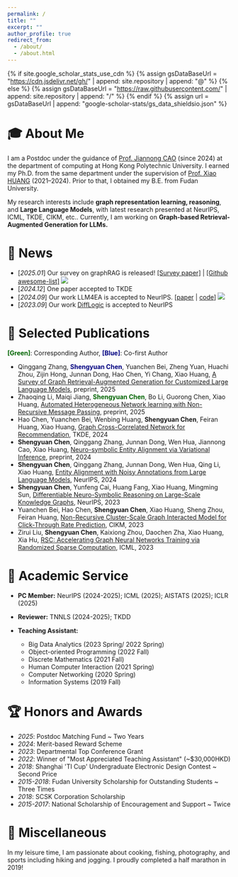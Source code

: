 ```yaml
---
permalink: /
title: ""
excerpt: ""
author_profile: true
redirect_from: 
  - /about/
  - /about.html
---
```


{% if site.google_scholar_stats_use_cdn %}
{% assign gsDataBaseUrl = "https://cdn.jsdelivr.net/gh/" | append: site.repository | append: "@" %}
{% else %}
{% assign gsDataBaseUrl = "https://raw.githubusercontent.com/" | append: site.repository | append: "/" %}
{% endif %}
{% assign url = gsDataBaseUrl | append: "google-scholar-stats/gs_data_shieldsio.json" %}

<span class='anchor' id='about-me'></span>

# 🎓 About Me

I am a Postdoc under the guidance of [Prof. Jiannong CAO](https://www4.comp.polyu.edu.hk/~csjcao/) (since 2024) at the department of computing at Hong Kong Polytechnic University. I earned my Ph.D. from the same department under the supervision of [Prof. Xiao HUANG](https://www4.comp.polyu.edu.hk/~xiaohuang/index.html) (2021–2024). Prior to that, I obtained my B.E. from Fudan University.

My research interests include **graph representation learning, reasoning**, and **Large Language Models**, with latest research presented at NeurIPS, ICML, TKDE, CIKM, etc.. Currently, I am working on **Graph-based Retrieval-Augmented Generation for LLMs.**

# 🎉 News
- [*2025.01*] Our survey on graphRAG is released! [[Survey paper]](https://arxiv.org/abs/2501.13958) | [[Github awesome-list]](https://github.com/DEEP-PolyU/Awesome-GraphRAG) [![](https://img.shields.io/github/stars/DEEP-PolyU/Awesome-GraphRAG)](https://github.com/DEEP-PolyU/Awesome-GraphRAG)
- [*2024.12*] One paper accepted to TKDE
- [*2024.09*] Our work LLM4EA is accepted to NeurIPS. [[paper](https://openreview.net/forum?id=qfCQ54ZTX1) | [code](https://github.com/chensyCN/llm4ea_official)] [![](https://img.shields.io/github/stars/chensyCN/llm4ea_official)](https://github.com/chensyCN/llm4ea_official)
- [*2023.09*] Our work [DiffLogic](https://openreview.net/forum?id=bETvUctiTR) is accepted to NeurIPS

# 📔 Selected Publications 

<span style="color: #006400">**[Green]**</span>: Corresponding Author, <span style="color: #000080">**[Blue]**</span>: Co-first Author

- Qinggang Zhang, <span style="color: #000080">**Shengyuan Chen**</span>, Yuanchen Bei, Zheng Yuan, Huachi Zhou, Zijin Hong, Junnan Dong, Hao Chen, Yi Chang, Xiao Huang, [A Survey of Graph Retrieval-Augmented Generation for Customized Large Language Models](https://arxiv.org/abs/2501.13958), preprint, 2025
- Zhaoqing Li, Maiqi Jiang, <span style="color: #006400">**Shengyuan Chen**</span>, Bo Li, Guorong Chen, Xiao Huang, [Automated Heterogeneous Network learning with Non-Recursive Message Passing](https://arxiv.org/abs/2501.07598), preprint, 2025
- Hao Chen, Yuanchen Bei, Wenbing Huang, **Shengyuan Chen**, Feiran Huang, Xiao Huang, [Graph Cross-Correlated Network for Recommendation](https://arxiv.org/abs/2411.01182), TKDE, 2024
- **Shengyuan Chen**, Qinggang Zhang, Junnan Dong, Wen Hua, Jiannong Cao, Xiao Huang, [Neuro-symbolic Entity Alignment via Variational Inference](https://arxiv.org/abs/2410.04153), preprint, 2024
- **Shengyuan Chen**, Qinggang Zhang, Junnan Dong, Wen Hua, Qing Li, Xiao Huang, [Entity Alignment with Noisy Annotations from Large Language Models](https://arxiv.org/abs/2405.16806), NeurIPS, 2024
- **Shengyuan Chen**, Yunfeng Cai, Huang Fang, Xiao Huang, Mingming Sun, [Differentiable Neuro-Symbolic Reasoning on Large-Scale Knowledge Graphs](https://openreview.net/forum?id=bETvUctiTR), NeurIPS, 2023
- Yuanchen Bei, Hao Chen, **Shengyuan Chen**, Xiao Huang, Sheng Zhou, Feiran Huang, [Non-Recursive Cluster-Scale Graph Interacted Model for Click-Through Rate Prediction](https://zhoushengisnoob.github.io/papers/CIKM23-NRCGI.pdf), CIKM, 2023
- Zirui Liu, **Shengyuan Chen**, Kaixiong Zhou, Daochen Zha, Xiao Huang, Xia Hu, [RSC: Accelerating Graph Neural Networks Training via Randomized Sparse Computation](https://openreview.net/forum?id=GnsqiJwDzN), ICML, 2023

# 💼 Academic Service

- **PC Member:** NeurIPS (2024-2025); ICML (2025); AISTATS (2025); ICLR (2025)

- **Reviewer:** TNNLS (2024-2025); TKDD

- **Teaching Assistant:**
  - Big Data Analytics (2023 Spring/ 2022 Spring)
  - Object-oriented Programming (2022 Fall)
  - Discrete Mathematics (2021 Fall)
  - Human Computer Interaction (2021 Spring)
  - Computer Networking (2020 Spring)
  - Information Systems (2019 Fall)

# 🏆 Honors and Awards
- *2025*: Postdoc Matching Fund ~ Two Years
- *2024*: Merit-based Reward Scheme
- *2023*: Departmental Top Conference Grant
- *2022*: Winner of "Most Appreciated Teaching Assistant" (~$30,000HKD)
- *2018*: Shanghai 'TI Cup' Undergraduate Electronic Design Contest ~ Second Price
- *2015-2018*: Fudan University Scholarship for Outstanding Students ~ Three Times
- *2018*: SCSK Corporation Scholarship
- *2015-2017*: National Scholarship of Encouragement and Support ~ Twice

# 🎨 Miscellaneous

In my leisure time, I am passionate about cooking, fishing, photography, and sports including hiking and jogging. I proudly completed a half marathon in 2019!